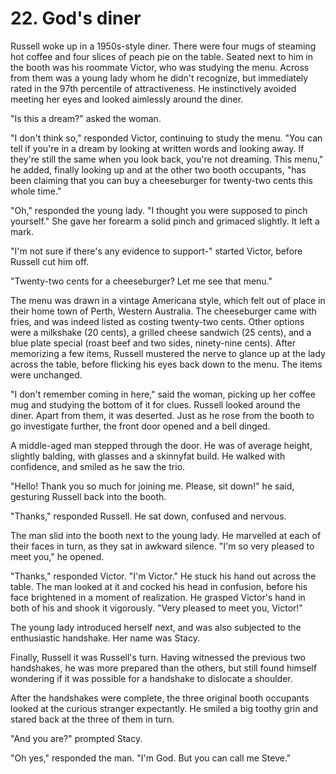 # 22. God's diner

Russell woke up in a 1950s-style diner. There were four mugs of steaming hot coffee and four slices of peach pie on the table. Seated next to him in the booth was his roommate Victor, who was studying the menu. Across from them was a young lady whom he didn't recognize, but immediately rated in the 97th percentile of attractiveness. He instinctively avoided meeting her eyes and looked aimlessly around the diner.

"Is this a dream?" asked the woman.

"I don't think so," responded Victor, continuing to study the menu. "You can tell if you're in a dream by looking at written words and looking away. If they're still the same when you look back, you're not dreaming. This menu," he added, finally looking up and at the other two booth occupants, "has been claiming that you can buy a cheeseburger for twenty-two cents this whole time."

"Oh," responded the young lady. "I thought you were supposed to pinch yourself." She gave her forearm a solid pinch and grimaced slightly. It left a mark.

"I'm not sure if there's any evidence to support-" started Victor, before Russell cut him off.

"Twenty-two cents for a cheeseburger? Let me see that menu."

The menu was drawn in a vintage Americana style, which felt out of place in their home town of Perth, Western Australia. The cheeseburger came with fries, and was indeed listed as costing twenty-two cents. Other options were a milkshake (20 cents), a grilled cheese sandwich (25 cents), and a blue plate special (roast beef and two sides, ninety-nine cents). After memorizing a few items, Russell mustered the nerve to glance up at the lady across the table, before flicking his eyes back down to the menu. The items were unchanged.

"I don't remember coming in here," said the woman, picking up her coffee mug and studying the bottom of it for clues. Russell looked around the diner. Apart from them, it was deserted. Just as he rose from the booth to go investigate further, the front door opened and a bell dinged.

A middle-aged man stepped through the door. He was of average height, slightly balding, with glasses and a skinnyfat build. He walked with confidence, and smiled as he saw the trio.

"Hello! Thank you so much for joining me. Please, sit down!" he said, gesturing Russell back into the booth.

"Thanks," responded Russell. He sat down, confused and nervous.

The man slid into the booth next to the young lady. He marvelled at each of their faces in turn, as they sat in awkward silence. "I'm so very pleased to meet you," he opened.

"Thanks," responded Victor. "I'm Victor." He stuck his hand out across the table. The man looked at it and cocked his head in confusion, before his face brightened in a moment of realization. He grasped Victor's hand in both of his and shook it vigorously. "Very pleased to meet you, Victor!"

The young lady introduced herself next, and was also subjected to the enthusiastic handshake. Her name was Stacy.

Finally, Russell it was Russell's turn. Having witnessed the previous two handshakes, he was more prepared than the others, but still found himself wondering if it was possible for a handshake to dislocate a shoulder.

After the handshakes were complete, the three original booth occupants looked at the curious stranger expectantly. He smiled a big toothy grin and stared back at the three of them in turn.

"And you are?" prompted Stacy.

"Oh yes," responded the man. "I'm God. But you can call me Steve."
